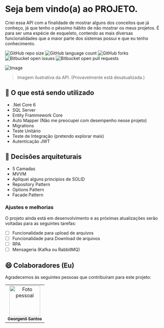 # Seja bem vindo(a) ao PROJETO.
Criei essa API com a finalidade de mostrar alguns dos conceitos que já conheço, já que tenho o péssimo hábito de não mostrar os meus projetos.
É para ser uma espécie de esqueleto, contendo as mais diversas funcionalidades que a maior parte dos sistemas possui e que eu tenho conhecimento.

![GitHub repo size](https://img.shields.io/github/repo-size/iuricode/README-template?style=for-the-badge)
![GitHub language count](https://img.shields.io/github/languages/count/iuricode/README-template?style=for-the-badge)
![GitHub forks](https://img.shields.io/github/forks/iuricode/README-template?style=for-the-badge)
![Bitbucket open issues](https://img.shields.io/bitbucket/issues/iuricode/README-template?style=for-the-badge)
![Bitbucket open pull requests](https://img.shields.io/bitbucket/pr-raw/iuricode/README-template?style=for-the-badge)

![Image](https://github.com/user-attachments/assets/fb47b5a1-46f0-4db5-9b02-305584bf4e95)

> Imagem ilustrativa da API. (Provavelmente está desatualizada.)

## 📝 O que está sendo utilizado

- .Net Core 6
- SQL Server
- Entity Frammework Core
- Auto Mapper (Não me preocupei com desempenho nesse projeto)
- Migrations
- Teste Unitário 
- Teste de Integração (pretendo explorar mais)
- Autenticação JWT

## 🤝 Decisões arquiteturais

- 5 Camadas
- MVVM
- Apliquei alguns princípios de SOLID
- Repository Pattern
- Options Pattern
- Facade Pattern 
  
### Ajustes e melhorias

O projeto ainda está em desenvolvimento e as próximas atualizações serão voltadas para as seguintes tarefas:

- [ ] Funcionalidade para upload de arquivos
- [ ] Funcionalidade para Download de arquivos
- [ ] RPA
- [ ] Mensageria (Kafka ou RabbitMQ)

## 😄 Colaboradores (Eu)

Agradecemos às seguintes pessoas que contribuíram para este projeto:

<table>
  <tr>
    <td align="center">
      <a href="#" title="Foto Pessoal">
        <img src="https://i.imgur.com/sVhHmHV.jpeg" width="100px;" alt="Foto pessoal"/><br>
        <sub>
          <b>Georgenil Santos</b>
        </sub>
      </a>
    </td>
  </tr>
</table>
